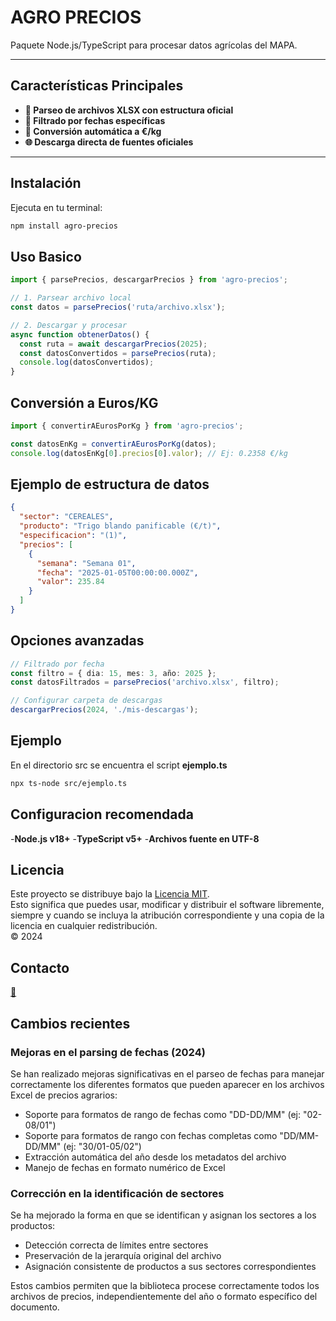 # AGRO PRECIOS

Paquete Node.js/TypeScript para procesar datos agrícolas del MAPA.

---

## Características Principales

- **📂 Parseo de archivos XLSX con estructura oficial**
- **📅 Filtrado por fechas específicas**
- **🔄 Conversión automática a €/kg**
- **🌐 Descarga directa de fuentes oficiales**

---

## Instalación

Ejecuta en tu terminal:

```bash
npm install agro-precios
```

## Uso Basico

```typescript
import { parsePrecios, descargarPrecios } from 'agro-precios';

// 1. Parsear archivo local
const datos = parsePrecios('ruta/archivo.xlsx');

// 2. Descargar y procesar
async function obtenerDatos() {
  const ruta = await descargarPrecios(2025);
  const datosConvertidos = parsePrecios(ruta);
  console.log(datosConvertidos);
}
```

## Conversión a Euros/KG 
```typescript
import { convertirAEurosPorKg } from 'agro-precios';

const datosEnKg = convertirAEurosPorKg(datos);
console.log(datosEnKg[0].precios[0].valor); // Ej: 0.2358 €/kg
```

## Ejemplo de estructura de datos

```json
{
  "sector": "CEREALES",
  "producto": "Trigo blando panificable (€/t)",
  "especificacion": "(1)",
  "precios": [
    {
      "semana": "Semana 01",
      "fecha": "2025-01-05T00:00:00.000Z",
      "valor": 235.84
    }
  ]
}
```

## Opciones avanzadas

```typescript
// Filtrado por fecha
const filtro = { dia: 15, mes: 3, año: 2025 };
const datosFiltrados = parsePrecios('archivo.xlsx', filtro);

// Configurar carpeta de descargas
descargarPrecios(2024, './mis-descargas');
```

## Ejemplo

En el directorio src se encuentra el script **ejemplo.ts**

```bash
npx ts-node src/ejemplo.ts
```

## Configuracion recomendada

 -**Node.js v18+**
 -**TypeScript v5+**
 -**Archivos fuente en UTF-8**
 
## Licencia

Este proyecto se distribuye bajo la [Licencia MIT](https://opensource.org/licenses/MIT).  
Esto significa que puedes usar, modificar y distribuir el software libremente, siempre y cuando se incluya la atribución correspondiente y una copia de la licencia en cualquier redistribución.  
© 2024
 
 
## Contacto 

[💼](https://www.linkedin.com/in/carlos-de-vera-sanz-01a504265)

## Cambios recientes

### Mejoras en el parsing de fechas (2024)

Se han realizado mejoras significativas en el parseo de fechas para manejar correctamente los diferentes formatos que pueden aparecer en los archivos Excel de precios agrarios:

- Soporte para formatos de rango de fechas como "DD-DD/MM" (ej: "02-08/01")
- Soporte para formatos de rango con fechas completas como "DD/MM-DD/MM" (ej: "30/01-05/02")
- Extracción automática del año desde los metadatos del archivo
- Manejo de fechas en formato numérico de Excel

### Corrección en la identificación de sectores

Se ha mejorado la forma en que se identifican y asignan los sectores a los productos:

- Detección correcta de límites entre sectores
- Preservación de la jerarquía original del archivo
- Asignación consistente de productos a sus sectores correspondientes

Estos cambios permiten que la biblioteca procese correctamente todos los archivos de precios, independientemente del año o formato específico del documento.

